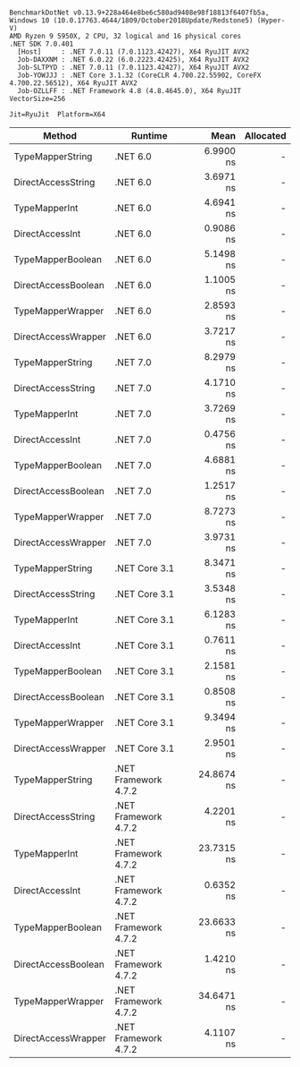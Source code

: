```

BenchmarkDotNet v0.13.9+228a464e8be6c580ad9408e98f18813f6407fb5a, Windows 10 (10.0.17763.4644/1809/October2018Update/Redstone5) (Hyper-V)
AMD Ryzen 9 5950X, 2 CPU, 32 logical and 16 physical cores
.NET SDK 7.0.401
  [Host]     : .NET 7.0.11 (7.0.1123.42427), X64 RyuJIT AVX2
  Job-DAXXNM : .NET 6.0.22 (6.0.2223.42425), X64 RyuJIT AVX2
  Job-SLTPYD : .NET 7.0.11 (7.0.1123.42427), X64 RyuJIT AVX2
  Job-YOWJJJ : .NET Core 3.1.32 (CoreCLR 4.700.22.55902, CoreFX 4.700.22.56512), X64 RyuJIT AVX2
  Job-OZLLFF : .NET Framework 4.8 (4.8.4645.0), X64 RyuJIT VectorSize=256

Jit=RyuJit  Platform=X64  

```
| Method              | Runtime              | Mean       | Allocated |
|-------------------- |--------------------- |-----------:|----------:|
| TypeMapperString    | .NET 6.0             |  6.9900 ns |         - |
| DirectAccessString  | .NET 6.0             |  3.6971 ns |         - |
| TypeMapperInt       | .NET 6.0             |  4.6941 ns |         - |
| DirectAccessInt     | .NET 6.0             |  0.9086 ns |         - |
| TypeMapperBoolean   | .NET 6.0             |  5.1498 ns |         - |
| DirectAccessBoolean | .NET 6.0             |  1.1005 ns |         - |
| TypeMapperWrapper   | .NET 6.0             |  2.8593 ns |         - |
| DirectAccessWrapper | .NET 6.0             |  3.7217 ns |         - |
| TypeMapperString    | .NET 7.0             |  8.2979 ns |         - |
| DirectAccessString  | .NET 7.0             |  4.1710 ns |         - |
| TypeMapperInt       | .NET 7.0             |  3.7269 ns |         - |
| DirectAccessInt     | .NET 7.0             |  0.4756 ns |         - |
| TypeMapperBoolean   | .NET 7.0             |  4.6881 ns |         - |
| DirectAccessBoolean | .NET 7.0             |  1.2517 ns |         - |
| TypeMapperWrapper   | .NET 7.0             |  8.7273 ns |         - |
| DirectAccessWrapper | .NET 7.0             |  3.9731 ns |         - |
| TypeMapperString    | .NET Core 3.1        |  8.3471 ns |         - |
| DirectAccessString  | .NET Core 3.1        |  3.5348 ns |         - |
| TypeMapperInt       | .NET Core 3.1        |  6.1283 ns |         - |
| DirectAccessInt     | .NET Core 3.1        |  0.7611 ns |         - |
| TypeMapperBoolean   | .NET Core 3.1        |  2.1581 ns |         - |
| DirectAccessBoolean | .NET Core 3.1        |  0.8508 ns |         - |
| TypeMapperWrapper   | .NET Core 3.1        |  9.3494 ns |         - |
| DirectAccessWrapper | .NET Core 3.1        |  2.9501 ns |         - |
| TypeMapperString    | .NET Framework 4.7.2 | 24.8674 ns |         - |
| DirectAccessString  | .NET Framework 4.7.2 |  4.2201 ns |         - |
| TypeMapperInt       | .NET Framework 4.7.2 | 23.7315 ns |         - |
| DirectAccessInt     | .NET Framework 4.7.2 |  0.6352 ns |         - |
| TypeMapperBoolean   | .NET Framework 4.7.2 | 23.6633 ns |         - |
| DirectAccessBoolean | .NET Framework 4.7.2 |  1.4210 ns |         - |
| TypeMapperWrapper   | .NET Framework 4.7.2 | 34.6471 ns |         - |
| DirectAccessWrapper | .NET Framework 4.7.2 |  4.1107 ns |         - |
